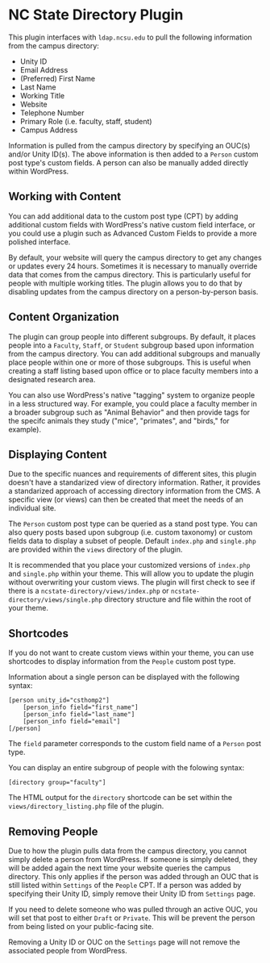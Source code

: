 NC State Directory Plugin
=================

This plugin interfaces with `ldap.ncsu.edu` to pull the following information from the campus directory:

* Unity ID
* Email Address
* (Preferred) First Name
* Last Name
* Working Title
* Website
* Telephone Number
* Primary Role (i.e. faculty, staff, student)
* Campus Address

Information is pulled from the campus directory by specifying an OUC(s) and/or Unity ID(s).  The above information is then added to a `Person` custom post type's custom fields.  A person can also be manually added directly within WordPress.

## Working with Content

You can add additional data to the custom post type (CPT) by adding additional custom fields with WordPress's native custom field interface, or you could use a plugin such as Advanced Custom Fields to provide a more polished interface.

By default, your website will query the campus directory to get any changes or updates every 24 hours.  Sometimes it is necessary to manually override data that comes from the campus directory.  This is particularly useful for people with multiple working titles.  The plugin allows you to do that by disabling updates from the campus directory on a person-by-person basis.

## Content Organization

The plugin can group people into different subgroups.  By default, it places people into a `Faculty`, `Staff`, or `Student` subgroup based upon information from the campus directory.  You can add additional subgroups and manually place people within one or more of those subgroups.  This is useful when creating a staff listing based upon office or to place faculty members into a designated research area.

You can also use WordPress's native "tagging" system to organize people in a less structured way.  For example, you could place a faculty member in a broader subgroup such as "Animal Behavior" and then provide tags for the specifc animals they study ("mice", "primates", and "birds," for example).

## Displaying Content

Due to the specific nuances and requirements of different sites, this plugin doesn't have a standarized view of directory information.  Rather, it provides a standarized approach of accessing directory information from the CMS.  A specific view (or views) can then be created that meet the needs of an individual site.

The `Person` custom post type can be queried as a stand post type.  You can also query posts based upon subgroup (i.e. custom taxonomy) or custom fields data to display a subset of people.  Default `index.php` and `single.php` are provided within the `views` directory of the plugin.

It is recommended that you place your customized versions of `index.php` and `single.php` within your theme.  This will allow you to update the plugin without overwriting your custom views. The plugin will first check to see if there is a `ncstate-directory/views/index.php` or `ncstate-directory/views/single.php` directory structure and file within the root of your theme.

## Shortcodes

If you do not want to create custom views within your theme, you can use shortcodes to display information from the `People` custom post type.

Information about a single person can be displayed with the following syntax:

```
[person unity_id="csthomp2"]
	[person_info field="first_name"]
	[person_info field="last_name"]
	[person_info field="email"]
[/person]
```

The `field` parameter corresponds to the custom field name of a `Person` post type.

You can display an entire subgroup of people with the folowing syntax:

```
[directory group="faculty"]
```

The HTML output for the `directory` shortcode can be set within the `views/directory_listing.php` file of the plugin.

## Removing People

Due to how the plugin pulls data from the campus directory, you cannot simply delete a person from WordPress.  If someone is simply deleted, they will be added again the next time your website queries the campus directory.  This only applies if the person was added through an OUC that is still listed within `Settings` of the `People` CPT.  If a person was added by specifying their Unity ID, simply remove their Unity ID from `Settings` page.

If you need to delete someone who was pulled through an active OUC, you will set that post to either `Draft` or `Private`.  This will be prevent the person from being listed on your public-facing site.

Removing a Unity ID or OUC on the `Settings` page will not remove the associated people from WordPress.